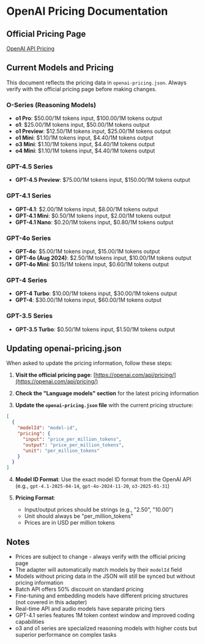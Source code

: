 # OpenAI Pricing Documentation

## Official Pricing Page

[OpenAI API Pricing](https://openai.com/api/pricing/)

## Current Models and Pricing

This document reflects the pricing data in `openai-pricing.json`. Always verify with the official pricing page before making changes.

### O-Series (Reasoning Models)

- **o1 Pro**: $50.00/1M tokens input, $100.00/1M tokens output
- **o1**: $25.00/1M tokens input, $50.00/1M tokens output
- **o1 Preview**: $12.50/1M tokens input, $25.00/1M tokens output
- **o1 Mini**: $1.10/1M tokens input, $4.40/1M tokens output
- **o3 Mini**: $1.10/1M tokens input, $4.40/1M tokens output
- **o4 Mini**: $1.10/1M tokens input, $4.40/1M tokens output

### GPT-4.5 Series

- **GPT-4.5 Preview**: $75.00/1M tokens input, $150.00/1M tokens output

### GPT-4.1 Series

- **GPT-4.1**: $2.00/1M tokens input, $8.00/1M tokens output
- **GPT-4.1 Mini**: $0.50/1M tokens input, $2.00/1M tokens output
- **GPT-4.1 Nano**: $0.20/1M tokens input, $0.80/1M tokens output

### GPT-4o Series

- **GPT-4o**: $5.00/1M tokens input, $15.00/1M tokens output
- **GPT-4o (Aug 2024)**: $2.50/1M tokens input, $10.00/1M tokens output
- **GPT-4o Mini**: $0.15/1M tokens input, $0.60/1M tokens output

### GPT-4 Series

- **GPT-4 Turbo**: $10.00/1M tokens input, $30.00/1M tokens output
- **GPT-4**: $30.00/1M tokens input, $60.00/1M tokens output

### GPT-3.5 Series

- **GPT-3.5 Turbo**: $0.50/1M tokens input, $1.50/1M tokens output

## Updating openai-pricing.json

When asked to update the pricing information, follow these steps:

1. **Visit the official pricing page**: [https://openai.com/api/pricing/](https://openai.com/api/pricing/)

2. **Check the "Language models" section** for the latest pricing information

3. **Update the `openai-pricing.json` file** with the current pricing structure:

```json
[
  {
    "modelId": "model-id",
    "pricing": {
      "input": "price_per_million_tokens",
      "output": "price_per_million_tokens",
      "unit": "per_million_tokens"
    }
  }
]
```

4. **Model ID Format**: Use the exact model ID format from the OpenAI API (e.g., `gpt-4.1-2025-04-14`, `gpt-4o-2024-11-20`, `o3-2025-01-31`)

5. **Pricing Format**:
   - Input/output prices should be strings (e.g., "2.50", "10.00")
   - Unit should always be "per_million_tokens"
   - Prices are in USD per million tokens

## Notes

- Prices are subject to change - always verify with the official pricing page
- The adapter will automatically match models by their `modelId` field
- Models without pricing data in the JSON will still be synced but without pricing information
- Batch API offers 50% discount on standard pricing
- Fine-tuning and embedding models have different pricing structures (not covered in this adapter)
- Real-time API and audio models have separate pricing tiers
- GPT-4.1 series features 1M token context window and improved coding capabilities
- o3 and o1 series are specialized reasoning models with higher costs but superior performance on complex tasks
